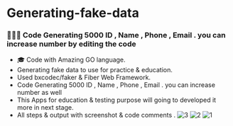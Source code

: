 # Generating-fake-data
<h3> 👨🏻‍💻 Code Generating 5000 ID , Name , Phone , Email . you can increase number by editing the code </h3>

- 🎓 Code with Amazing GO language.
- Generating fake data to use for practice & education.
- Used bxcodec/faker & Fiber Web Framework.
- Code Generating 5000 ID , Name , Phone , Email . you can increase number as well
- This Apps for education & testing purpose will going to developed it more in next stage.
- All steps & output with screenshot & code comments .
  ![3](https://github.com/fathikhalil/Generating-fake-data/assets/34607458/f45dbafd-185a-4a33-9cc3-2c167b042498)
  ![2](https://github.com/fathikhalil/Generating-fake-data/assets/34607458/4fd69b9a-a029-46db-bae5-d0609ffe2ae3)
  ![1](https://github.com/fathikhalil/Generating-fake-data/assets/34607458/b9063d85-5e99-4c9d-aa02-a83bc164412a)
